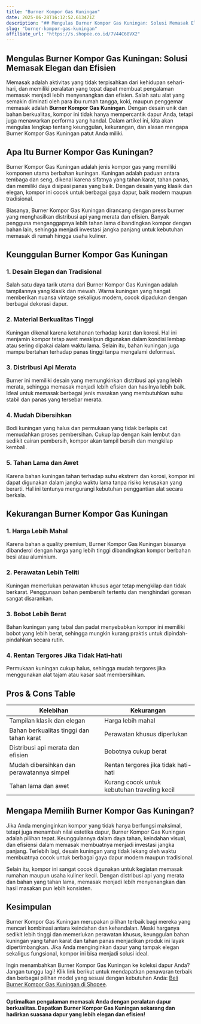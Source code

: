 ```yaml
---
title: "Burner Kompor Gas Kuningan"
date: 2025-06-28T16:12:52.613471Z
description: "## Mengulas Burner Kompor Gas Kuningan: Solusi Memasak Elegan dan Efisien..."
slug: "burner-kompor-gas-kuningan"
affiliate_url: "https://s.shopee.co.id/7V44C68VX2"
---
```

## Mengulas Burner Kompor Gas Kuningan: Solusi Memasak Elegan dan Efisien

Memasak adalah aktivitas yang tidak terpisahkan dari kehidupan sehari-hari, dan memiliki peralatan yang tepat dapat membuat pengalaman memasak menjadi lebih menyenangkan dan efisien. Salah satu alat yang semakin diminati oleh para ibu rumah tangga, koki, maupun penggemar memasak adalah **Burner Kompor Gas Kuningan**. Dengan desain unik dan bahan berkualitas, kompor ini tidak hanya mempercantik dapur Anda, tetapi juga menawarkan performa yang handal. Dalam artikel ini, kita akan mengulas lengkap tentang keunggulan, kekurangan, dan alasan mengapa Burner Kompor Gas Kuningan patut Anda miliki.

## Apa Itu Burner Kompor Gas Kuningan?

Burner Kompor Gas Kuningan adalah jenis kompor gas yang memiliki komponen utama berbahan kuningan. Kuningan adalah paduan antara tembaga dan seng, dikenal karena sifatnya yang tahan karat, tahan panas, dan memiliki daya disipasi panas yang baik. Dengan desain yang klasik dan elegan, kompor ini cocok untuk berbagai gaya dapur, baik modern maupun tradisional.

Biasanya, Burner Kompor Gas Kuningan dirancang dengan press burner yang menghasilkan distribusi api yang merata dan efisien. Banyak pengguna menganggapnya lebih tahan lama dibandingkan kompor dengan bahan lain, sehingga menjadi investasi jangka panjang untuk kebutuhan memasak di rumah hingga usaha kuliner.

## Keunggulan Burner Kompor Gas Kuningan

### 1. Desain Elegan dan Tradisional

Salah satu daya tarik utama dari Burner Kompor Gas Kuningan adalah tampilannya yang klasik dan mewah. Warna kuningan yang hangat memberikan nuansa vintage sekaligus modern, cocok dipadukan dengan berbagai dekorasi dapur.

### 2. Material Berkualitas Tinggi

Kuningan dikenal karena ketahanan terhadap karat dan korosi. Hal ini menjamin kompor tetap awet meskipun digunakan dalam kondisi lembap atau sering dipakai dalam waktu lama. Selain itu, bahan kuningan juga mampu bertahan terhadap panas tinggi tanpa mengalami deformasi.

### 3. Distribusi Api Merata

Burner ini memiliki desain yang memungkinkan distribusi api yang lebih merata, sehingga memasak menjadi lebih efisien dan hasilnya lebih baik. Ideal untuk memasak berbagai jenis masakan yang membutuhkan suhu stabil dan panas yang tersebar merata.

### 4. Mudah Dibersihkan

Bodi kuningan yang halus dan permukaan yang tidak berlapis cat memudahkan proses pembersihan. Cukup lap dengan kain lembut dan sedikit cairan pembersih, kompor akan tampil bersih dan mengkilap kembali.

### 5. Tahan Lama dan Awet

Karena bahan kuningan tahan terhadap suhu ekstrem dan korosi, kompor ini dapat digunakan dalam jangka waktu lama tanpa risiko kerusakan yang berarti. Hal ini tentunya mengurangi kebutuhan penggantian alat secara berkala.

## Kekurangan Burner Kompor Gas Kuningan

### 1. Harga Lebih Mahal

Karena bahan a quality premium, Burner Kompor Gas Kuningan biasanya dibanderol dengan harga yang lebih tinggi dibandingkan kompor berbahan besi atau aluminium.

### 2. Perawatan Lebih Teliti

Kuningan memerlukan perawatan khusus agar tetap mengkilap dan tidak berkarat. Penggunaan bahan pembersih tertentu dan menghindari goresan sangat disarankan.

### 3. Bobot Lebih Berat

Bahan kuningan yang tebal dan padat menyebabkan kompor ini memiliki bobot yang lebih berat, sehingga mungkin kurang praktis untuk dipindah-pindahkan secara rutin.

### 4. Rentan Tergores Jika Tidak Hati-hati

Permukaan kuningan cukup halus, sehingga mudah tergores jika menggunakan alat tajam atau kasar saat membersihkan.

## Pros & Cons Table

| **Kelebihan**                                          | **Kekurangan**                                 |
|--------------------------------------------------------|------------------------------------------------|
| Tampilan klasik dan elegan                            | Harga lebih mahal                            |
| Bahan berkualitas tinggi dan tahan karat               | Perawatan khusus diperlukan                  |
| Distribusi api merata dan efisien                      | Bobotnya cukup berat                         |
| Mudah dibersihkan dan perawatannya simpel             | Rentan tergores jika tidak hati-hati        |
| Tahan lama dan awet                                   | Kurang cocok untuk kebutuhan traveling kecil|

## Mengapa Memilih Burner Kompor Gas Kuningan?

Jika Anda menginginkan kompor yang tidak hanya berfungsi maksimal, tetapi juga menambah nilai estetika dapur, Burner Kompor Gas Kuningan adalah pilihan tepat. Keunggulannya dalam daya tahan, keindahan visual, dan efisiensi dalam memasak membuatnya menjadi investasi jangka panjang. Terlebih lagi, desain kuningan yang tidak lekang oleh waktu membuatnya cocok untuk berbagai gaya dapur modern maupun tradisional.

Selain itu, kompor ini sangat cocok digunakan untuk kegiatan memasak rumahan maupun usaha kuliner kecil. Dengan distribusi api yang merata dan bahan yang tahan lama, memasak menjadi lebih menyenangkan dan hasil masakan pun lebih konsisten.

## Kesimpulan

Burner Kompor Gas Kuningan merupakan pilihan terbaik bagi mereka yang mencari kombinasi antara keindahan dan kehandalan. Meski harganya sedikit lebih tinggi dan memerlukan perawatan khusus, keunggulan bahan kuningan yang tahan karat dan tahan panas menjadikan produk ini layak dipertimbangkan. Jika Anda menginginkan dapur yang tampak elegan sekaligus fungsional, kompor ini bisa menjadi solusi ideal.

Ingin menambahkan Burner Kompor Gas Kuningan ke koleksi dapur Anda? Jangan tunggu lagi! Klik link berikut untuk mendapatkan penawaran terbaik dan berbagai pilihan model yang sesuai dengan kebutuhan Anda: [Beli Burner Kompor Gas Kuningan di Shopee](https://s.shopee.co.id/7V44C68VX2).

---

**Optimalkan pengalaman memasak Anda dengan peralatan dapur berkualitas. Dapatkan Burner Kompor Gas Kuningan sekarang dan hadirkan suasana dapur yang lebih elegan dan efisien!**